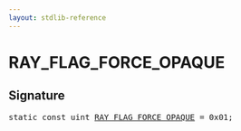 ```yaml
---
layout: stdlib-reference
---
```


# RAY_FLAG_FORCE_OPAQUE

## Signature
<pre>
<span class='code_keyword'>static</span> <span class='code_keyword'>const</span> <span class="code_keyword">uint</span> <a href="/stdlib-reference/global-decls/RAY_FLAG_FORCE_OPAQUE">RAY_FLAG_FORCE_OPAQUE</a> = 0x01;
</pre>

